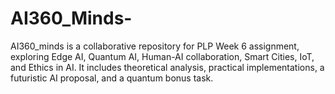 # AI360_Minds-
AI360_minds is a collaborative repository for PLP Week 6 assignment, exploring Edge AI, Quantum AI, Human-AI collaboration, Smart Cities, IoT, and Ethics in AI. It includes theoretical analysis, practical implementations, a futuristic AI proposal, and a quantum bonus task.
